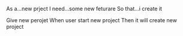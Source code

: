As a…new prject
I need…some new feturare 
So that…i create it

Give new perojet 
When user start new project 
Then it will create new project
